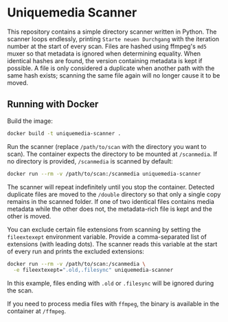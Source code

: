 # Uniquemedia Scanner

This repository contains a simple directory scanner written in Python. The
scanner loops endlessly, printing `Starte neuen Durchgang` with the iteration
number at the start of every scan. Files are hashed using ffmpeg's `md5` muxer
so that metadata is ignored when determining equality. When identical hashes are
found, the version containing metadata is kept if possible. A file is only
considered a duplicate when another path with the same hash exists; scanning the
same file again will no longer cause it to be moved.

## Running with Docker

Build the image:

```bash
docker build -t uniquemedia-scanner .
```

Run the scanner (replace `/path/to/scan` with the directory you want to
scan). The container expects the directory to be mounted at `/scanmedia`.
If no directory is provided, `/scanmedia` is scanned by default:

```bash
docker run --rm -v /path/to/scan:/scanmedia uniquemedia-scanner
```

The scanner will repeat indefinitely until you stop the container. Detected
duplicate files are moved to the `/double` directory so that only a single copy
remains in the scanned folder. If one of two identical files contains media
metadata while the other does not, the metadata-rich file is kept and the other
is moved.

You can exclude certain file extensions from scanning by setting the
`fileextexept` environment variable. Provide a comma-separated list of
extensions (with leading dots). The scanner reads this variable at the start of
every run and prints the excluded extensions:

```bash
docker run --rm -v /path/to/scan:/scanmedia \
  -e fileextexept=".old,.filesync" uniquemedia-scanner
```

In this example, files ending with `.old` or `.filesync` will be ignored during
the scan.

If you need to process media files with `ffmpeg`, the binary is available in the
container at `/ffmpeg`.
